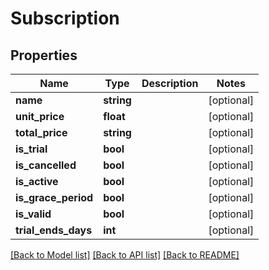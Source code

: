# Subscription

## Properties
Name | Type | Description | Notes
------------ | ------------- | ------------- | -------------
**name** | **string** |  | [optional] 
**unit_price** | **float** |  | [optional] 
**total_price** | **string** |  | [optional] 
**is_trial** | **bool** |  | [optional] 
**is_cancelled** | **bool** |  | [optional] 
**is_active** | **bool** |  | [optional] 
**is_grace_period** | **bool** |  | [optional] 
**is_valid** | **bool** |  | [optional] 
**trial_ends_days** | **int** |  | [optional] 

[[Back to Model list]](../README.md#documentation-for-models) [[Back to API list]](../README.md#documentation-for-api-endpoints) [[Back to README]](../README.md)


